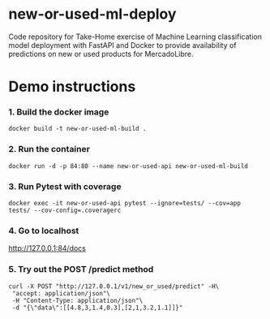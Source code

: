 # new-or-used-ml-deploy
Code repository for Take-Home exercise of Machine Learning classification model deployment with FastAPI and Docker to provide availability of predictions on new or used products for MercadoLibre.

# Demo instructions


### 1. Build the docker image

```
docker build -t new-or-used-ml-build .
```

### 2. Run the container

```
docker run -d -p 84:80 --name new-or-used-api new-or-used-ml-build 
```

### 3. Run Pytest with coverage
```
docker exec -it new-or-used-api pytest --ignore=tests/ --cov=app tests/ --cov-config=.coveragerc
```

### 4. Go to localhost
http://127.0.0.1:84/docs


### 5. Try out the POST /predict method
```
curl -X POST "http://127.0.0.1/v1/new_or_used/predict" -H\
 "accept: application/json"\
 -H "Content-Type: application/json"\
 -d "{\"data\":[[4.8,3,1.4,0.3],[2,1,3.2,1.1]]}"
```
